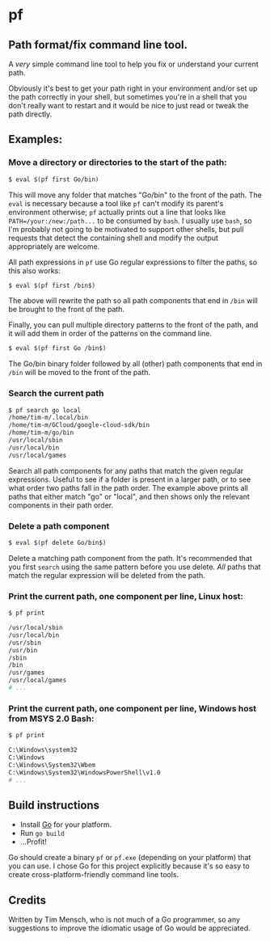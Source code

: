# pf
## Path format/fix command line tool.

A *very* simple command line tool to help you fix or understand your current path.

Obviously it's best to get your path right in your environment and/or set up the path correctly in your
shell, but sometimes you're in a shell that you don't really want to restart and it would be nice to
just read or tweak the path directly.

## Examples:

### Move a directory or directories to the start of the path:

```bash
$ eval $(pf first Go/bin)
```

This will move any folder that matches "Go/bin" to the front of the path. The `eval` is necessary
because a tool like `pf` can't modify its parent's environment otherwise; `pf` actually prints out
a line that looks like `PATH=/your:/new:/path...` to be consumed by `bash`. I usually use `bash`, so
I'm probably not going to be motivated to support other shells, but pull requests that detect the
containing shell and modify the output appropriately are welcome.

All path expressions in `pf` use Go regular expressions to filter the paths, so
this also works:

```bash
$ eval $(pf first /bin$)
```

The above will rewrite the path so all path components that end in `/bin` will be
brought to the front of the path.

Finally, you can pull multiple directory patterns to the front of the path, and it will add
them in order of the patterns on the command line.

```bash
$ eval $(pf first Go /bin$)
```

The Go/bin binary folder followed by all (other) path components that end in `/bin`
will be moved to the front of the path.

### Search the current path

```bash
$ pf search go local
/home/tim-m/.local/bin
/home/tim-m/GCloud/google-cloud-sdk/bin
/home/tim-m/go/bin
/usr/local/sbin
/usr/local/bin
/usr/local/games
```

Search all path components for any paths that match the given regular expressions. Useful to see
if a folder is present in a larger path, or to see what order two paths fall in the path order.
The example above prints all paths that either match "go" or "local", and then shows only the
relevant components in their path order.

### Delete a path component

```bash
$ eval $(pf delete Go/bin$)
```

Delete a matching path component from the path. It's recommended that you first `search` using the same
pattern before you use delete. *All* paths that match the regular expression will be deleted from the
path.

### Print the current path, one component per line, Linux host:

```bash
$ pf print

/usr/local/sbin
/usr/local/bin
/usr/sbin
/usr/bin
/sbin
/bin
/usr/games
/usr/local/games
# ...
```

### Print the current path, one component per line, Windows host from MSYS 2.0 Bash:

```bash
$ pf print

C:\Windows\system32
C:\Windows
C:\Windows\System32\Wbem
C:\Windows\System32\WindowsPowerShell\v1.0
# ...
```
## Build instructions

- Install [Go](https://go.dev/) for your platform.
- Run `go build`
- ...Profit!

Go should create a binary `pf` or `pf.exe` (depending on your platform) that you can
use. I chose Go for this project explicitly because it's so easy to create cross-platform-friendly
command line tools.

## Credits
Written by Tim Mensch, who is not much of a Go programmer, so any suggestions to improve the idiomatic usage
of Go would be appreciated.